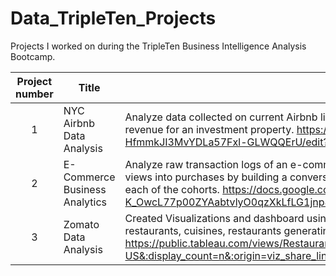 # Data_TripleTen_Projects

Projects I worked on during the TripleTen Business Intelligence Analysis Bootcamp.


| Project number | Title | Description |
| :-----------: | ----------- |----------- |
| 1 | NYC Airbnb Data Analysis | Analyze data collected on current Airbnb listings to identify targeted properties, calculate occupancy & estimate revenue for an investment property. https://docs.google.com/spreadsheets/d/19grVCCEwnZMLrX-HfmmkJI3MvYDLa57Fxl-GLWQQErU/edit?usp=sharing|
| 2 | E-Commerce Business Analytics | Analyze raw transaction logs of an e-commerce company to understand how website is converting product page views into purchases by building a conversion funnel, perform cohort analysis and calculate retention rates for each of the cohorts. https://docs.google.com/spreadsheets/d/1BjGW-K_OwcL77p00ZYAabtvlyO0qzXkLfLG1jnp8m4I/edit?usp=sharing|
| 3 | Zomato Data Analysis | Created Visualizations and dashboard using Tableau to analyze restaurant data by Zomato to understand popular restaurants, cuisines, restaurants generating highest revenue amongst others. https://public.tableau.com/views/RestaurantAnalysis_17034062237740/RestaurantDataAnalysis?:language=en-US&:display_count=n&:origin=viz_share_link|
